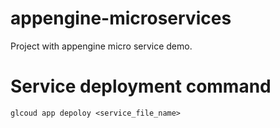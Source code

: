 # appengine-microservices
Project with appengine micro service demo.


# Service deployment command 
`glcoud app depoloy <service_file_name>`
